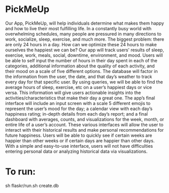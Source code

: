 # PickMeUp
Our App, PickMeUp, will help individuals determine what makes them happy and how to live their most fulfilling life. In a constantly busy world with overwhelming schedules, many people are pressured in many directions to work, socialize, sleep, exercise, and much more. The biggest problem: there are only 24 hours in a day. How can we optimize these 24 hours to make ourselves the happiest we can be?  Our app will track users' results of sleep, exercise, work, meals, social, downtime, environment, and mood. Users will be able to self input the number of hours in their day spent in each of the categories, additional information about the quality of each activity, and their mood on a scale of five different options. The database will factor in the information from the user, the date, and that day’s weather to track every day for that specific user. By using queries, we will be able to find the average hours of sleep, exercise, etc on a user’s happiest days or vice versa. This information will give users actionable insights into the activities/characteristics that make their day a great one.  The app’s final interface will include an input screen with a scale 5 different emojis to represent the user’s mood for the day; a calendar view with each day’s happiness rating; in-depth details from each day’s report; and a final dashboard with averages, counts, and visualizations for the week, month, or entire life of a user’s account. These various interfaces will allow the user to interact with their historical results and make personal recommendations for future happiness. Users will be able to quickly see if certain weeks are happier than other weeks or if certain days are happier than other days. With a simple and easy-to-use interface, users will not have difficulties entering personal data or analyzing historical data via visualizations. 

# To run:
sh flaskr/run.sh create.db
